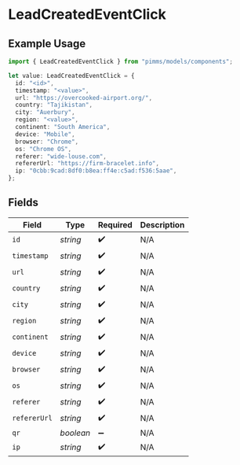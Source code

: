 # LeadCreatedEventClick

## Example Usage

```typescript
import { LeadCreatedEventClick } from "pimms/models/components";

let value: LeadCreatedEventClick = {
  id: "<id>",
  timestamp: "<value>",
  url: "https://overcooked-airport.org/",
  country: "Tajikistan",
  city: "Auerbury",
  region: "<value>",
  continent: "South America",
  device: "Mobile",
  browser: "Chrome",
  os: "Chrome OS",
  referer: "wide-louse.com",
  refererUrl: "https://firm-bracelet.info",
  ip: "0cbb:9cad:8df0:b8ea:ff4e:c5ad:f536:5aae",
};
```

## Fields

| Field              | Type               | Required           | Description        |
| ------------------ | ------------------ | ------------------ | ------------------ |
| `id`               | *string*           | :heavy_check_mark: | N/A                |
| `timestamp`        | *string*           | :heavy_check_mark: | N/A                |
| `url`              | *string*           | :heavy_check_mark: | N/A                |
| `country`          | *string*           | :heavy_check_mark: | N/A                |
| `city`             | *string*           | :heavy_check_mark: | N/A                |
| `region`           | *string*           | :heavy_check_mark: | N/A                |
| `continent`        | *string*           | :heavy_check_mark: | N/A                |
| `device`           | *string*           | :heavy_check_mark: | N/A                |
| `browser`          | *string*           | :heavy_check_mark: | N/A                |
| `os`               | *string*           | :heavy_check_mark: | N/A                |
| `referer`          | *string*           | :heavy_check_mark: | N/A                |
| `refererUrl`       | *string*           | :heavy_check_mark: | N/A                |
| `qr`               | *boolean*          | :heavy_minus_sign: | N/A                |
| `ip`               | *string*           | :heavy_check_mark: | N/A                |
